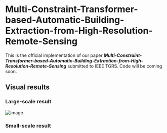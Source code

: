 # Multi-Constraint-Transformer-based-Automatic-Building-Extraction-from-High-Resolution-Remote-Sensing

This is the official implementation of our paper ***Multi-Constraint-Transformer-based-Automatic-Building-Extraction-from-High-Resolution-Remote-Sensing*** submitted to IEEE TGRS. Code will be coming soon.

## Visual results
### Large-scale result
![image](https://github.com/yw94cool/Multi-Constraint-Transformer-based-Automatic-Building-Extraction-from-High-Resolution-Remote-Sensing/blob/main/results/large_visual_ver1.png)

### Small-scale result
